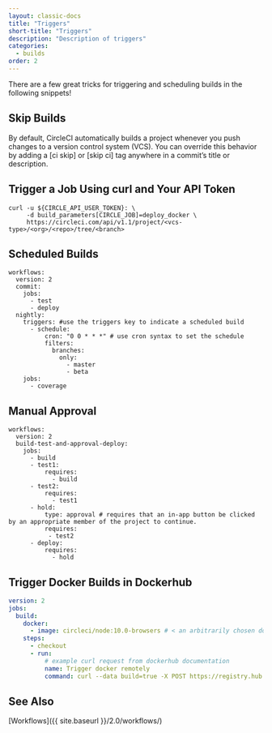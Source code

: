```yaml
---
layout: classic-docs
title: "Triggers"
short-title: "Triggers"
description: "Description of triggers"
categories:
  - builds
order: 2
---
```

There are a few great tricks for triggering and scheduling builds in the following snippets!

## Skip Builds

By default, CircleCI automatically builds a project whenever you push changes to a version control system (VCS). You can override this behavior by adding a [ci skip] or [skip ci] tag anywhere in a commit’s title or description.

## Trigger a Job Using curl and Your API Token

    curl -u ${CIRCLE_API_USER_TOKEN}: \
         -d build_parameters[CIRCLE_JOB]=deploy_docker \
         https://circleci.com/api/v1.1/project/<vcs-type>/<org>/<repo>/tree/<branch>
    

## Scheduled Builds

    workflows:
      version: 2
      commit:
        jobs:
          - test
          - deploy
      nightly:
        triggers: #use the triggers key to indicate a scheduled build
          - schedule:
              cron: "0 0 * * *" # use cron syntax to set the schedule
              filters:
                branches:
                  only:
                    - master
                    - beta
        jobs:
          - coverage
    

## Manual Approval

    workflows:
      version: 2
      build-test-and-approval-deploy:
        jobs:
          - build
          - test1:
              requires:
                - build
          - test2:
              requires:
                - test1
          - hold:
              type: approval # requires that an in-app button be clicked by an appropriate member of the project to continue.
              requires:
               - test2
          - deploy:
              requires:
                - hold
    

## Trigger Docker Builds in Dockerhub

```yaml
version: 2
jobs:
  build:
    docker:
      - image: circleci/node:10.0-browsers # < an arbitrarily chosen docker image.
    steps:
      - checkout
      - run:
          # example curl request from dockerhub documentation
          name: Trigger docker remotely
          command: curl --data build=true -X POST https://registry.hub.docker.com/u/svendowideit/testhook/trigger/be579c82-7c0e-11e4-81c4-0242ac110020/
```

## See Also

[Workflows]({{ site.baseurl }}/2.0/workflows/)